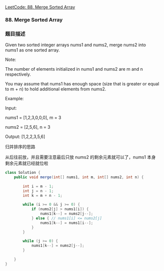 [LeetCode: 88. Merge Sorted Array](https://leetcode.com/problems/merge-sorted-array/description/)

### 88. Merge Sorted Array
### 题目描述

Given two sorted integer arrays nums1 and nums2, merge nums2 into nums1 as one sorted array.

Note:

The number of elements initialized in nums1 and nums2 are m and n respectively.

You may assume that nums1 has enough space (size that is greater or equal to m + n) to hold additional elements from nums2.

Example:

Input:

nums1 = [1,2,3,0,0,0], m = 3

nums2 = [2,5,6],       n = 3

Output: [1,2,2,3,5,6]

归并排序的思路

从后往前放，并且需要注意最后只放 nums2 的剩余元素就可以了，nums1 本身剩余元素就已经就位啦
```java
class Solution {
    public void merge(int[] nums1, int m, int[] nums2, int n) {
        
        int i = m - 1;
        int j = n - 1;
        int k = m + n - 1;
        
        while (i >= 0 && j >= 0) {
            if (nums2[j] > nums1[i]) {
                nums1[k--] = nums2[j--];
            } else { // nums1[i] <= nums2[j]
                nums1[k--] = nums1[i--];
            }
        }
        
        while (j >= 0) {
            nums1[k--] = nums2[j--];
        }
        
    }
}
```